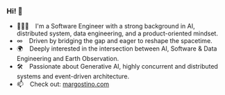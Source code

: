 ### Hi! 👋

- 🧑🏻‍💻 &ensp; I'm a Software Engineer with a strong background in AI, distributed system, data engineering, and a product-oriented mindset.
- ∞  &ensp; Driven by bridging the gap and eager to reshape the spacetime.
- 🌍 &ensp; Deeply interested in the intersection between AI, Software & Data Engineering and Earth Observation.
- 🛠 &ensp; Passionate about Generative AI, highly concurrent and distributed systems and event-driven architecture.
- 📫 &ensp; Check out: [margostino.com](https://margostino.com)
